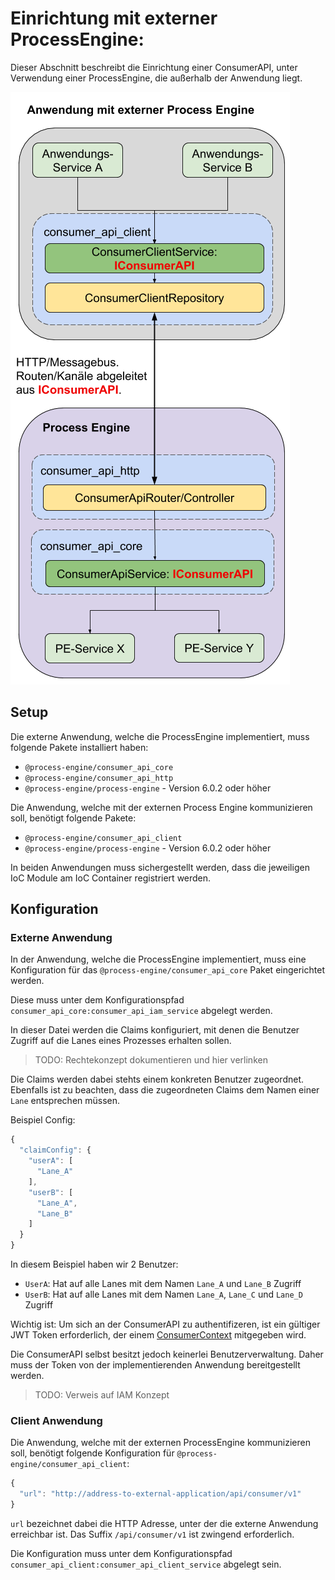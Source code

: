 # Einrichtung mit externer ProcessEngine:

Dieser Abschnitt beschreibt die Einrichtung einer ConsumerAPI,
unter Verwendung einer ProcessEngine, die außerhalb der Anwendung liegt.

![Aufbau](images/consumer_api_architecture_external.png)

## Setup

Die externe Anwendung, welche die ProcessEngine implementiert, muss folgende
Pakete installiert haben:
- `@process-engine/consumer_api_core`
- `@process-engine/consumer_api_http`
- `@process-engine/process-engine` - Version 6.0.2 oder höher

Die Anwendung, welche mit der externen Process Engine kommunizieren soll,
benötigt folgende Pakete:
- `@process-engine/consumer_api_client`
- `@process-engine/process-engine` - Version 6.0.2 oder höher

In beiden Anwendungen muss sichergestellt werden,
dass die jeweiligen IoC Module am IoC Container registriert werden.

## Konfiguration

### Externe Anwendung

In der Anwendung, welche die ProcessEngine implementiert, muss eine
Konfiguration für das `@process-engine/consumer_api_core` Paket eingerichtet
werden.

Diese muss unter dem Konfigurationspfad
`consumer_api_core:consumer_api_iam_service` abgelegt werden.

In dieser Datei werden die Claims konfiguriert, mit denen die Benutzer Zugriff
auf die Lanes eines Prozesses erhalten sollen.
  > TODO: Rechtekonzept dokumentieren und hier verlinken

Die Claims werden dabei stehts einem konkreten Benutzer zugeordnet.
Ebenfalls ist zu beachten, dass die zugeordneten Claims dem Namen einer `Lane`
entsprechen müssen.

Beispiel Config:

```js
{
  "claimConfig": {
    "userA": [
      "Lane_A"
    ],
    "userB": [
      "Lane_A",
      "Lane_B"
    ]
  }
}
```

In diesem Beispiel haben wir 2 Benutzer:
- `UserA`: Hat auf alle Lanes mit dem Namen `Lane_A` und `Lane_B` Zugriff
- `UserB`: Hat auf alle Lanes mit dem Namen `Lane_A`, `Lane_C` und `Lane_D` Zugriff

Wichtig ist:
Um sich an der ConsumerAPI zu authentifizeren, ist ein gültiger JWT Token
erforderlich, der einem [ConsumerContext](./public_api.md#consumercontext) mitgegeben wird.

Die ConsumerAPI selbst besitzt jedoch keinerlei Benutzerverwaltung.
Daher muss der Token von der implementierenden Anwendung bereitgestellt werden.

> TODO: Verweis auf IAM Konzept

### Client Anwendung

Die Anwendung, welche mit der externen ProcessEngine kommunizieren soll,
benötigt folgende Konfiguration für `@process-engine/consumer_api_client`:

```js
{
  "url": "http://address-to-external-application/api/consumer/v1"
}

```

`url` bezeichnet dabei die HTTP Adresse, unter der die externe Anwendung
erreichbar ist.
Das Suffix `/api/consumer/v1` ist zwingend erforderlich.

Die Konfiguration muss unter dem Konfigurationspfad
`consumer_api_client:consumer_api_client_service` abgelegt sein.
